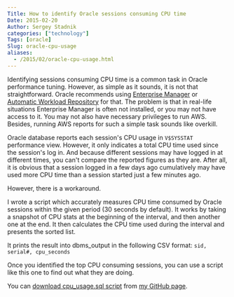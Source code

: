 ```yaml
---
Title: How to identify Oracle sessions consuming CPU time
Date: 2015-02-20
Author: Sergey Stadnik
categories: ["technology"]
Tags: [oracle]
Slug: oracle-cpu-usage
aliases:
  - /2015/02/oracle-cpu-usage.html
---
```


Identifying sessions consuming CPU time is a common task in Oracle performance tuning. However, as simple as it sounds, it is not that straightforward. Oracle recommends using [Enterprise Manager](http://www.oracle.com/technetwork/oem/grid-control/documentation/oem-091904.html) or [Automatic Workload Repository](http://oracle-base.com/articles/10g/automatic-workload-repository-10g.php) for that. The problem is that in real-life situations Enterprise Manager is often not installed, or you may not have access to it. You may not also have necessary privileges to run AWS. Besides, running AWS reports for such a simple task sounds like overkill.

Oracle database reports each session's CPU usage in `V$SYSSTAT` performance view. However, it only indicates a total CPU time used since the session's log in. And because different sessions may have logged in at different times, you can't compare the reported figures as they are. After all, it is obvious that a session logged in a few days ago cumulatively may have used more CPU time than a session started just a few minutes ago.

However, there is a workaround.
<!-- more -->

I wrote a script which accurately measures CPU time consumed by Oracle sessions within the given period (30 seconds by default). It works by taking a snapshot of CPU stats at the beginning of the interval, and then another one at the end. It then calculates the CPU time used during the interval and presents the sorted list.

It prints the result into dbms_output in the following CSV format:
`sid, serial#, cpu_seconds`

Once you identified the top CPU consuming sessions, you can use a script like this one to find out what they are doing.

You can <a href="https://raw.githubusercontent.com/ozmoroz/oracle-scripts/master/cpu_usage.sql" download="cpu_usage.sql" target="_blank">download cpu_usage.sql script</a> from [my GitHub page](https://github.com/ozmoroz/oracle-scripts).